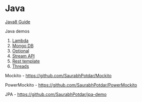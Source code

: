 # Java

[Java8 Guide](https://ocpj8.javastudyguide.com/index.html)

Java demos
1) [Lambda](https://github.com/SaurabhPotdar/Java-Demos/tree/main/Java/src/main/java/com/cg/java/lambda)
2) [Mongo DB](https://github.com/SaurabhPotdar/Java-Demos/tree/main/Java/src/main/java/com/cg/java/mongodb)
3) [Optional](https://github.com/SaurabhPotdar/Java-Demos/blob/main/Java/src/main/java/com/cg/java/optional/OptionalExample.java)
4) [Stream API](https://github.com/SaurabhPotdar/Java-Demos/blob/main/Java/src/main/java/com/cg/java/stream/StreamExample.java)
5) [Rest template](https://github.com/SaurabhPotdar/Java-Demos/blob/main/Java/src/main/java/com/cg/java/resttemplate/RestTemplateParams.java)
6) [Threads](https://github.com/SaurabhPotdar/Java-Demos/tree/main/Java/src/main/java/com/cg/java/threads)

Mockito - https://github.com/SaurabhPotdar/Mockito

PowerMockito - https://github.com/SaurabhPotdar/PowerMockito

JPA - https://github.com/SaurabhPotdar/jpa-demo
